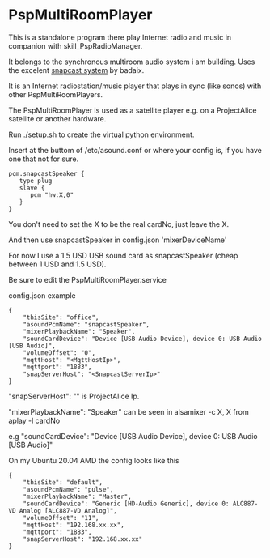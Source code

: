 # PspMultiRoomPlayer
This is a standalone program there play Internet radio and music in companion with skill_PspRadioManager.

It belongs to the synchronous multiroom audio system i am building.
Uses the excelent [snapcast system](https://github.com/badaix/snapcast) by badaix.

It is an Internet radiostation/music player that plays in sync (like sonos) with other PspMultiRoomPlayers.

The PspMultiRoomPlayer is used as a satellite player e.g. on a ProjectAlice satellite or another hardware.

Run ./setup.sh
to create the virtual python environment.

Insert at the buttom of /etc/asound.conf or where your config is, if you have one that not for sure.



    pcm.snapcastSpeaker {
       type plug
       slave {
          pcm "hw:X,0"
       }
    }

You don't need to set the X to be the real cardNo, just leave the X.

And then use snapcastSpeaker in config.json 'mixerDeviceName'


For now I use a 1.5 USD USB sound card as snapcastSpeaker (cheap between 1 USD and 1.5 USD).


Be sure to edit the PspMultiRoomPlayer.service


config.json example

    {
        "thisSite": "office",
        "asoundPcmName": "snapcastSpeaker",
        "mixerPlaybackName": "Speaker",
        "soundCardDevice": "Device [USB Audio Device], device 0: USB Audio [USB Audio]",
        "volumeOffset": "0",
        "mqttHost": "<MqttHostIp>",
        "mqttport": "1883",
        "snapServerHost": "<SnapcastServerIp>"
    }



"snapServerHost": "<SnapcastServerIp>" is ProjectAlice Ip.

"mixerPlaybackName": "Speaker" can be seen in alsamixer -c X, X from aplay -l cardNo

e.g "soundCardDevice": "Device [USB Audio Device], device 0: USB Audio [USB Audio]"



On my Ubuntu 20.04 AMD the config looks like this

    {
        "thisSite": "default",
        "asoundPcmName": "pulse",
        "mixerPlaybackName": "Master",
        "soundCardDevice": "Generic [HD-Audio Generic], device 0: ALC887-VD Analog [ALC887-VD Analog]",
        "volumeOffset": "11",
        "mqttHost": "192.168.xx.xx",
        "mqttport": "1883",
        "snapServerHost": "192.168.xx.xx"
    }


